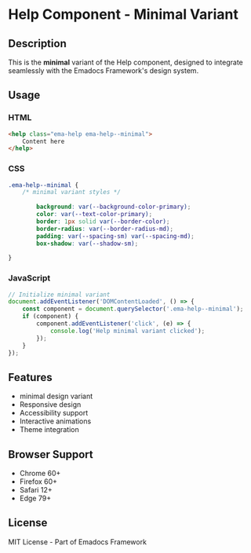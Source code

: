 # Help Component - Minimal Variant

## Description
This is the **minimal** variant of the Help component, designed to integrate seamlessly with the Emadocs Framework's design system.

## Usage

### HTML
```html
<help class="ema-help ema-help--minimal">
    Content here
</help>
```

### CSS
```css
.ema-help--minimal {
    /* minimal variant styles */
    
        background: var(--background-color-primary);
        color: var(--text-color-primary);
        border: 1px solid var(--border-color);
        border-radius: var(--border-radius-md);
        padding: var(--spacing-sm) var(--spacing-md);
        box-shadow: var(--shadow-sm);
    
}
```

### JavaScript
```javascript
// Initialize minimal variant
document.addEventListener('DOMContentLoaded', () => {
    const component = document.querySelector('.ema-help--minimal');
    if (component) {
        component.addEventListener('click', (e) => {
            console.log('Help minimal variant clicked');
        });
    }
});
```

## Features
- minimal design variant
- Responsive design
- Accessibility support
- Interactive animations
- Theme integration

## Browser Support
- Chrome 60+
- Firefox 60+
- Safari 12+
- Edge 79+

## License
MIT License - Part of Emadocs Framework
